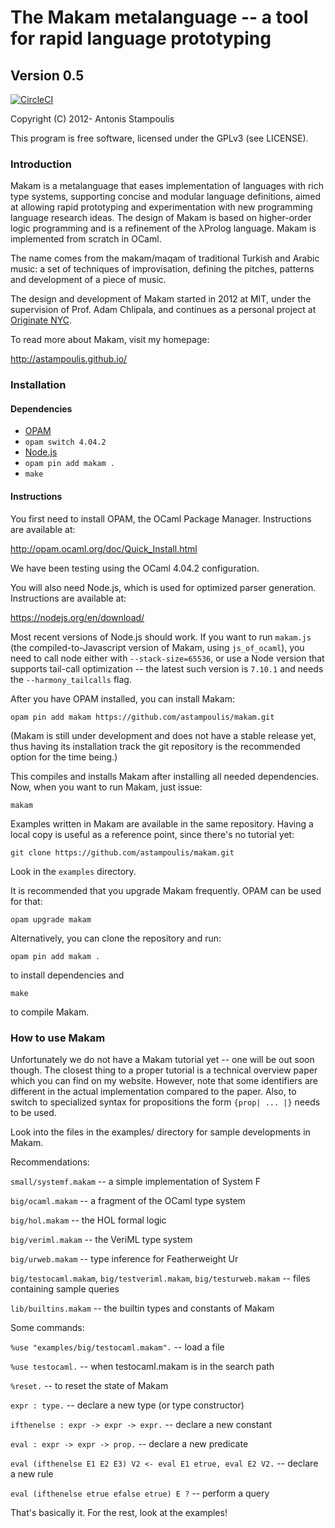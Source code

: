 # The Makam metalanguage -- a tool for rapid language prototyping
## Version 0.5

[![CircleCI](https://circleci.com/gh/astampoulis/makam.svg?style=svg)](https://circleci.com/gh/astampoulis/makam)

Copyright (C) 2012- Antonis Stampoulis

This program is free software, licensed under the GPLv3 (see LICENSE).

### Introduction

Makam is a metalanguage that eases implementation of languages with rich type systems, supporting
concise and modular language definitions, aimed at allowing rapid prototyping and experimentation
with new programming language research ideas. The design of Makam is based on higher-order logic
programming and is a refinement of the λProlog language. Makam is implemented from scratch in OCaml.

The name comes from the makam/maqam of traditional Turkish and Arabic music: a set of
techniques of improvisation, defining the pitches, patterns and development of a piece of music.

The design and development of Makam started in 2012 at MIT, under the supervision of Prof. Adam
Chlipala, and continues as a personal project at [Originate NYC](http://www.originate.com/).

To read more about Makam, visit my homepage:

<http://astampoulis.github.io/>


### Installation

#### Dependencies

- [OPAM](http://opam.ocaml.org/doc/Quick_Install.html)
- `opam switch 4.04.2`
- [Node.js](https://nodejs.org/en/download/)
- `opam pin add makam .`
- `make`

#### Instructions

You first need to install OPAM, the OCaml Package Manager. Instructions are available at:

<http://opam.ocaml.org/doc/Quick_Install.html>

We have been testing using the OCaml 4.04.2 configuration.

You will also need Node.js, which is used for optimized parser generation. Instructions are
available at:

<https://nodejs.org/en/download/>

Most recent versions of Node.js should work. If you want to run `makam.js` (the
compiled-to-Javascript version of Makam, using `js_of_ocaml`), you need to call node either with
`--stack-size=65536`, or use a Node version that supports tail-call optimization -- the latest such
version is `7.10.1` and needs the `--harmony_tailcalls` flag.

After you have OPAM installed, you can install Makam:

    opam pin add makam https://github.com/astampoulis/makam.git

(Makam is still under development and does not have a stable release yet, thus having its
installation track the git repository is the recommended option for the time being.)

This compiles and installs Makam after installing all needed dependencies.
Now, when you want to run Makam, just issue:

    makam

Examples written in Makam are available in the same repository. Having a local copy
is useful as a reference point, since there's no tutorial yet:

    git clone https://github.com/astampoulis/makam.git

Look in the `examples` directory.

It is recommended that you upgrade Makam frequently. OPAM can be used for that:

    opam upgrade makam

Alternatively, you can clone the repository and run:

    opam pin add makam .

to install dependencies and

    make

to compile Makam.

### How to use Makam

Unfortunately we do not have a Makam tutorial yet -- one will be out soon though.
The closest thing to a proper tutorial is a technical overview paper which you can
find on my website. However, note that some identifiers are different in the
actual implementation compared to the paper. Also, to switch to specialized syntax
for propositions the form `{prop| ... |}` needs to be used.

Look into the files in the examples/ directory for sample developments in Makam.

Recommendations:

`small/systemf.makam`  -- a simple implementation of System F

`big/ocaml.makam`      -- a fragment of the OCaml type system

`big/hol.makam`        -- the HOL formal logic

`big/veriml.makam`     -- the VeriML type system

`big/urweb.makam`      -- type inference for Featherweight Ur

`big/testocaml.makam`,
`big/testveriml.makam`,
`big/testurweb.makam`  -- files containing sample queries

`lib/builtins.makam`   -- the builtin types and constants of Makam


Some commands:

`%use "examples/big/testocaml.makam".`       -- load a file

`%use testocaml.`                            -- when testocaml.makam is in the search path

`%reset.`                                    -- to reset the state of Makam

`expr : type.`                               -- declare a new type (or type constructor)

`ifthenelse : expr -> expr -> expr.`         -- declare a new constant

`eval : expr -> expr -> prop.`               -- declare a new predicate

`eval (ifthenelse E1 E2 E3) V2 <- eval E1 etrue, eval E2 V2.` -- declare a new rule

`eval (ifthenelse etrue efalse etrue) E ?` -- perform a query


That's basically it. For the rest, look at the examples!
